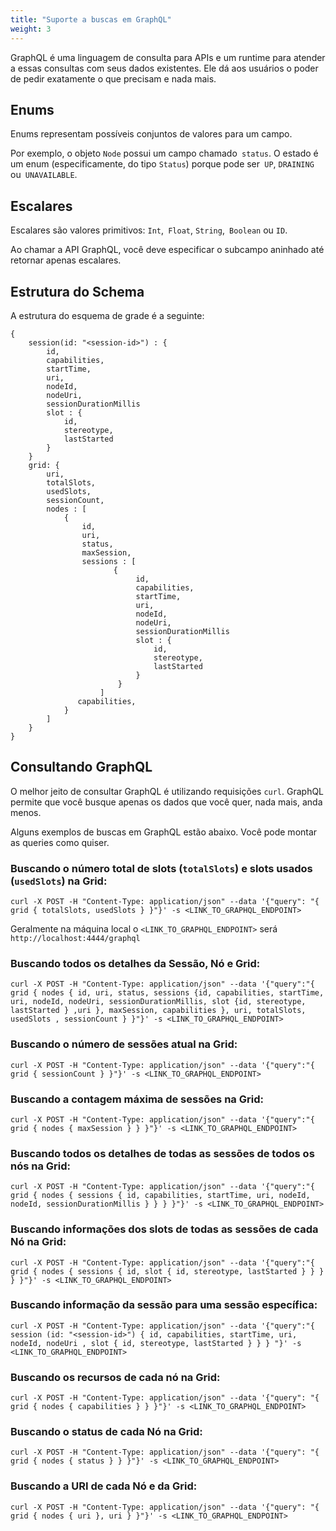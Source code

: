 ```yaml
---
title: "Suporte a buscas em GraphQL"
weight: 3
---
```


GraphQL é uma linguagem de consulta para APIs e um runtime para atender a essas consultas com seus dados existentes. Ele dá aos usuários o poder de pedir exatamente o que precisam e nada mais.

## Enums
Enums representam possíveis conjuntos de valores para um campo.

Por exemplo, o objeto `Node` possui um campo chamado` status`. O estado é um enum (especificamente, do tipo `Status`) porque pode ser` UP`, `DRAINING` ou` UNAVAILABLE`.

## Escalares
Escalares são valores primitivos: `Int`,` Float`, `String`,` Boolean` ou `ID`.

Ao chamar a API GraphQL, você deve especificar o subcampo aninhado até retornar apenas escalares.


## Estrutura do Schema
A estrutura do esquema de grade é a seguinte:

```shell
{
    session(id: "<session-id>") : {
        id,
        capabilities,
        startTime,
        uri,
        nodeId,
        nodeUri,
        sessionDurationMillis
        slot : {
            id,
            stereotype,
            lastStarted
        }
    }
    grid: {
        uri,
        totalSlots,
        usedSlots,
        sessionCount,
        nodes : [
            {
                id,
                uri,
                status,
                maxSession,
                sessions : [
                       {
                            id,
                            capabilities,
                            startTime,
                            uri,
                            nodeId,
                            nodeUri,
                            sessionDurationMillis
                            slot : {
                                id,
                                stereotype,
                                lastStarted
                            }
                        }
                    ]
               capabilities,
            }
        ]
    }
}
```

## Consultando GraphQL

O melhor jeito de consultar GraphQL é utilizando requisições `curl`. GraphQL permite que você busque apenas os dados que você quer, nada mais, anda menos.

Alguns exemplos de buscas em GraphQL estão abaixo. Você pode montar as queries como quiser.

### Buscando o número total de slots (`totalSlots`) e slots usados (`usedSlots`) na Grid:

```shell
curl -X POST -H "Content-Type: application/json" --data '{"query": "{ grid { totalSlots, usedSlots } }"}' -s <LINK_TO_GRAPHQL_ENDPOINT>
```

Geralmente na máquina local o `<LINK_TO_GRAPHQL_ENDPOINT>` será `http://localhost:4444/graphql`

### Buscando todos os detalhes da Sessão, Nó e Grid:

```shell
curl -X POST -H "Content-Type: application/json" --data '{"query":"{ grid { nodes { id, uri, status, sessions {id, capabilities, startTime, uri, nodeId, nodeUri, sessionDurationMillis, slot {id, stereotype, lastStarted } ,uri }, maxSession, capabilities }, uri, totalSlots, usedSlots , sessionCount } }"}' -s <LINK_TO_GRAPHQL_ENDPOINT>
```

### Buscando o número de sessões atual na Grid:

```shell
curl -X POST -H "Content-Type: application/json" --data '{"query":"{ grid { sessionCount } }"}' -s <LINK_TO_GRAPHQL_ENDPOINT>
```

### Buscando a contagem máxima de sessões na Grid:

```shell
curl -X POST -H "Content-Type: application/json" --data '{"query":"{ grid { nodes { maxSession } } }"}' -s <LINK_TO_GRAPHQL_ENDPOINT>
```

### Buscando todos os detalhes de todas as sessões de todos os nós na Grid:

```shell
curl -X POST -H "Content-Type: application/json" --data '{"query":"{ grid { nodes { sessions { id, capabilities, startTime, uri, nodeId, nodeId, sessionDurationMillis } } } }"}' -s <LINK_TO_GRAPHQL_ENDPOINT>
```

### Buscando informações dos slots de todas as sessões de cada Nó na Grid:

```shell
curl -X POST -H "Content-Type: application/json" --data '{"query":"{ grid { nodes { sessions { id, slot { id, stereotype, lastStarted } } } } }"}' -s <LINK_TO_GRAPHQL_ENDPOINT>
```

### Buscando informação da sessão para uma sessão específica:

```shell
curl -X POST -H "Content-Type: application/json" --data '{"query":"{ session (id: "<session-id>") { id, capabilities, startTime, uri, nodeId, nodeUri , slot { id, stereotype, lastStarted } } } "}' -s <LINK_TO_GRAPHQL_ENDPOINT>
```

### Buscando os recursos de cada nó na Grid:

```shell
curl -X POST -H "Content-Type: application/json" --data '{"query": "{ grid { nodes { capabilities } } }"}' -s <LINK_TO_GRAPHQL_ENDPOINT>
```

### Buscando o status de cada Nó na Grid:

```shell
curl -X POST -H "Content-Type: application/json" --data '{"query": "{ grid { nodes { status } } }"}' -s <LINK_TO_GRAPHQL_ENDPOINT>
```

### Buscando a URI de cada Nó e da Grid:

```shell
curl -X POST -H "Content-Type: application/json" --data '{"query": "{ grid { nodes { uri }, uri } }"}' -s <LINK_TO_GRAPHQL_ENDPOINT>
```
